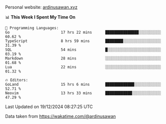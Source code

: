 Personal website: [ardinusawan.xyz](https://ardinusawan.xyz)

<!--START_SECTION:waka-->
📊 **This Week I Spent My Time On** 

```text
💬 Programming Languages: 
Go                       17 hrs 22 mins      ███████████████░░░░░░░░░░   60.62 % 
TypeScript               8 hrs 59 mins       ████████░░░░░░░░░░░░░░░░░   31.39 % 
SQL                      54 mins             █░░░░░░░░░░░░░░░░░░░░░░░░   03.19 % 
Markdown                 28 mins             ░░░░░░░░░░░░░░░░░░░░░░░░░   01.68 % 
Lua                      22 mins             ░░░░░░░░░░░░░░░░░░░░░░░░░   01.32 % 

🔥 Editors: 
GoLand                   15 hrs 6 mins       █████████████░░░░░░░░░░░░   52.71 % 
Neovim                   13 hrs 33 mins      ████████████░░░░░░░░░░░░░   47.29 % 
```


 Last Updated on 19/12/2024 08:27:25 UTC
<!--END_SECTION:waka-->
Data taken from https://wakatime.com/@ardinusawan
